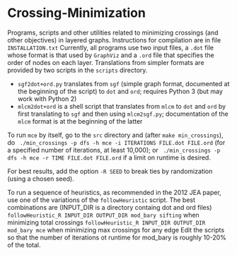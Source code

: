 # Crossing-Minimization
Programs, scripts and other utilities related to minimizing crossings (and other objectives) in layered graphs. Instructions for compilation are in file `INSTALLATION.txt`
Currently, all programs use two input files, a `.dot` file whose format is that used by `GraphViz` and a `.ord` file that specifies the order of nodes on each layer. Translations from simpler formats are provided by two scripts in the `scripts` directory.
- `sgf2dot+ord.py` translates from `sgf` (simple graph format, documented at the beginning of the script) to `dot` and `ord`; requires Python 3 (but may work with Python 2)
- `mlcm2dot+ord` is a shell script that translates from `mlcm` to `dot` and `ord` by first translating to `sgf` and then using `mlcm2sgf.py`; documentation of the `mlcm` format is at the beginning of the latter

To run `mce` by itself, go to the `src` directory and (after `make min_crossings`), do
` ./min_crossings -p dfs -h mce -i ITERATIONS FILE.dot FILE.ord` (for a specified number of iterations, at least 10,000); or
` ./min_crossings -p dfs -h mce -r TIME FILE.dot FILE.ord` if a limit on runtime is desired.

For best results, add the option `-R SEED` to break ties by randomization (using a chosen seed).

To run a sequence of heuristics, as recommended in the 2012 JEA paper, use one of the variations of the `followHeuristic` script. The best combinations are (INPUT_DIR is a directory containg dot and ord files)
`followHeuristic_R INPUT_DIR OUTPUT_DIR mod_bary sifting` when minimizing total crossings
`followHeuristic_R INPUT_DIR OUTPUT_DIR mod_bary mce` when minimizing max crossings for any edge
Edit the scripts so that the number of iterations ot runtime for mod_bary is roughly 10-20% of the total.
